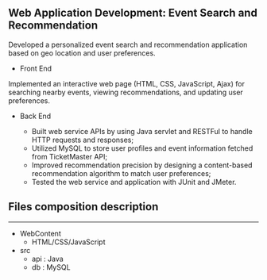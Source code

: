 ## Web Application Development: Event Search and Recommendation

Developed a personalized event search and recommendation application based on geo location and user preferences.

* Front End

Implemented an interactive web page (HTML, CSS, JavaScript, Ajax) for searching nearby events, viewing recommendations, 
and updating user preferences.

* Back End

  * Built web service APIs by using Java servlet and RESTFul to handle HTTP requests and responses;
  * Utilized MySQL to store user profiles and event information fetched from TicketMaster API;
  * Improved recommendation precision by designing a content-based recommendation algorithm to match user preferences;
  * Tested the web service and application with JUnit and JMeter.

## Files composition description
-----
* WebContent
  * HTML/CSS/JavaScript 
* src
  * api	: Java 
  * db : MySQL 
